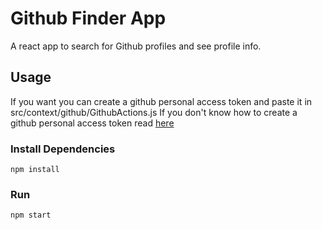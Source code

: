 # Github Finder App

A react app to search for Github profiles and see profile info.

## Usage

If you want you can create a github personal access token and paste it in src/context/github/GithubActions.js
If you don't know how to create a github personal access token read [here](https://docs.github.com/en/authentication/keeping-your-account-and-data-secure/creating-a-personal-access-token)

### Install Dependencies

```
npm install
```

### Run

```
npm start
```
